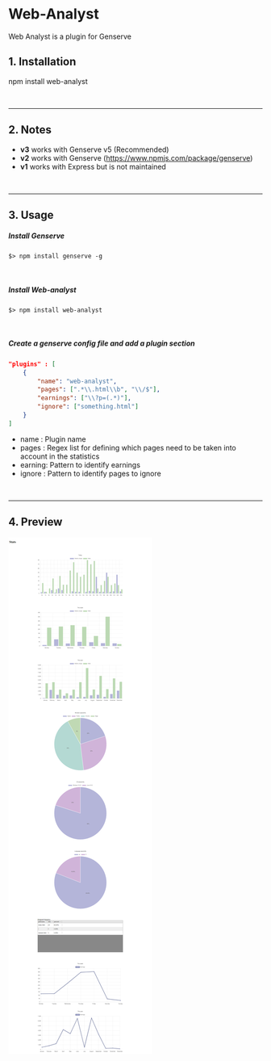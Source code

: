 
# Web-Analyst
Web Analyst is a plugin for Genserve

## 1. Installation
   
npm install web-analyst

<br/>

---

## 2. Notes

* **v3** works with Genserve v5 (Recommended)
* **v2** works with Genserve (https://www.npmjs.com/package/genserve)
* **v1** works with Express but is not maintained

<br/>

---

## 3. Usage

##### Install Genserve

```
$> npm install genserve -g
```

<br/>

##### Install Web-analyst

```
$> npm install web-analyst
```

<br/>

##### Create a genserve config file and add a plugin section

```json
"plugins" : [
    {
        "name": "web-analyst",
        "pages": [".*\\.html\\b", "\\/$"],
        "earnings": ["\\?p=(.*)"],
        "ignore": ["something.html"]
    }
]
```

* name   : Plugin name
* pages  : Regex list for defining which pages need to be taken into account in the statistics
* earning: Pattern to identify earnings
* ignore : Pattern to identify pages to ignore

<br/>

---

## 4. Preview

![Screenshot](https://github.com/thimpat/demos/blob/main/web-analyst/images/stats-plugin-3.png)



